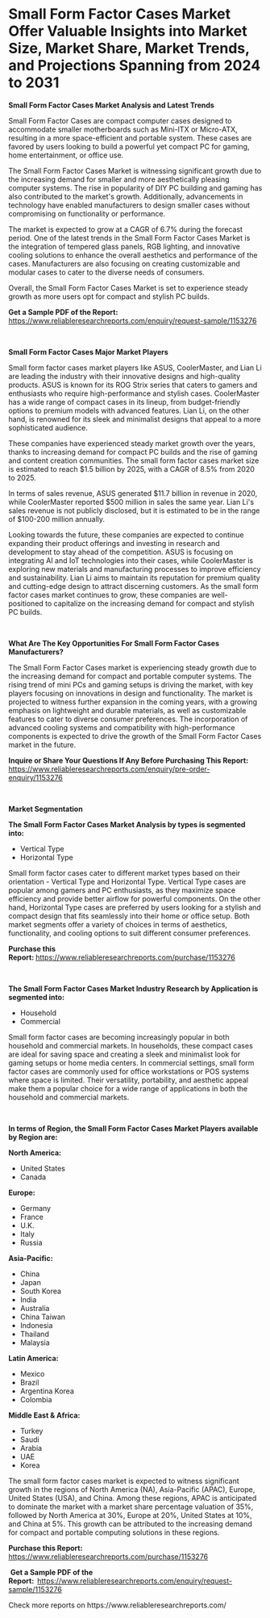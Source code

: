 <p><h1>Small Form Factor Cases Market Offer Valuable Insights into Market Size, Market Share, Market Trends, and Projections Spanning from 2024 to 2031</h1></p><p><strong>Small Form Factor Cases Market Analysis and Latest Trends</strong></p>
<p><p>Small Form Factor Cases are compact computer cases designed to accommodate smaller motherboards such as Mini-ITX or Micro-ATX, resulting in a more space-efficient and portable system. These cases are favored by users looking to build a powerful yet compact PC for gaming, home entertainment, or office use.</p><p>The Small Form Factor Cases Market is witnessing significant growth due to the increasing demand for smaller and more aesthetically pleasing computer systems. The rise in popularity of DIY PC building and gaming has also contributed to the market's growth. Additionally, advancements in technology have enabled manufacturers to design smaller cases without compromising on functionality or performance.</p><p>The market is expected to grow at a CAGR of 6.7% during the forecast period. One of the latest trends in the Small Form Factor Cases Market is the integration of tempered glass panels, RGB lighting, and innovative cooling solutions to enhance the overall aesthetics and performance of the cases. Manufacturers are also focusing on creating customizable and modular cases to cater to the diverse needs of consumers.</p><p>Overall, the Small Form Factor Cases Market is set to experience steady growth as more users opt for compact and stylish PC builds.</p></p>
<p><strong>Get a Sample PDF of the Report:&nbsp;</strong> <a href="https://www.reliableresearchreports.com/enquiry/request-sample/1153276">https://www.reliableresearchreports.com/enquiry/request-sample/1153276</a></p>
<p>&nbsp;</p>
<p><strong>Small Form Factor Cases Major Market Players</strong></p>
<p><p>Small form factor cases market players like ASUS, CoolerMaster, and Lian Li are leading the industry with their innovative designs and high-quality products. ASUS is known for its ROG Strix series that caters to gamers and enthusiasts who require high-performance and stylish cases. CoolerMaster has a wide range of compact cases in its lineup, from budget-friendly options to premium models with advanced features. Lian Li, on the other hand, is renowned for its sleek and minimalist designs that appeal to a more sophisticated audience.</p><p>These companies have experienced steady market growth over the years, thanks to increasing demand for compact PC builds and the rise of gaming and content creation communities. The small form factor cases market size is estimated to reach $1.5 billion by 2025, with a CAGR of 8.5% from 2020 to 2025. </p><p>In terms of sales revenue, ASUS generated $11.7 billion in revenue in 2020, while CoolerMaster reported $500 million in sales the same year. Lian Li's sales revenue is not publicly disclosed, but it is estimated to be in the range of $100-200 million annually.</p><p>Looking towards the future, these companies are expected to continue expanding their product offerings and investing in research and development to stay ahead of the competition. ASUS is focusing on integrating AI and IoT technologies into their cases, while CoolerMaster is exploring new materials and manufacturing processes to improve efficiency and sustainability. Lian Li aims to maintain its reputation for premium quality and cutting-edge design to attract discerning customers. As the small form factor cases market continues to grow, these companies are well-positioned to capitalize on the increasing demand for compact and stylish PC builds.</p></p>
<p>&nbsp;</p>
<p><strong>What Are The Key Opportunities For Small Form Factor Cases Manufacturers?</strong></p>
<p><p>The Small Form Factor Cases market is experiencing steady growth due to the increasing demand for compact and portable computer systems. The rising trend of mini PCs and gaming setups is driving the market, with key players focusing on innovations in design and functionality. The market is projected to witness further expansion in the coming years, with a growing emphasis on lightweight and durable materials, as well as customizable features to cater to diverse consumer preferences. The incorporation of advanced cooling systems and compatibility with high-performance components is expected to drive the growth of the Small Form Factor Cases market in the future.</p></p>
<p><strong>Inquire or Share Your Questions If Any Before Purchasing This Report:</strong> <a href="https://www.reliableresearchreports.com/enquiry/pre-order-enquiry/1153276">https://www.reliableresearchreports.com/enquiry/pre-order-enquiry/1153276</a></p>
<p>&nbsp;</p>
<p><strong>Market Segmentation</strong></p>
<p><strong>The Small Form Factor Cases Market Analysis by types is segmented into:</strong></p>
<p><ul><li>Vertical Type</li><li>Horizontal Type</li></ul></p>
<p><p>Small form factor cases cater to different market types based on their orientation - Vertical Type and Horizontal Type. Vertical Type cases are popular among gamers and PC enthusiasts, as they maximize space efficiency and provide better airflow for powerful components. On the other hand, Horizontal Type cases are preferred by users looking for a stylish and compact design that fits seamlessly into their home or office setup. Both market segments offer a variety of choices in terms of aesthetics, functionality, and cooling options to suit different consumer preferences.</p></p>
<p><strong>Purchase this Report:&nbsp;</strong><a href="https://www.reliableresearchreports.com/purchase/1153276">https://www.reliableresearchreports.com/purchase/1153276</a></p>
<p>&nbsp;</p>
<p><strong>The Small Form Factor Cases Market Industry Research by Application is segmented into:</strong></p>
<p><ul><li>Household</li><li>Commercial</li></ul></p>
<p><p>Small form factor cases are becoming increasingly popular in both household and commercial markets. In households, these compact cases are ideal for saving space and creating a sleek and minimalist look for gaming setups or home media centers. In commercial settings, small form factor cases are commonly used for office workstations or POS systems where space is limited. Their versatility, portability, and aesthetic appeal make them a popular choice for a wide range of applications in both the household and commercial markets.</p></p>
<p>&nbsp;</p>
<p><strong>In terms of Region, the Small Form Factor Cases Market Players available by Region are:</strong></p>
<p>
    <p> <strong> North America: </strong>
        <ul>
            <li>United States</li>
            <li>Canada</li>
        </ul>
        </p> 
    <p> <strong> Europe: </strong>
        <ul>
            <li>Germany</li>
            <li>France</li>
            <li>U.K.</li>
            <li>Italy</li>
            <li>Russia</li>
        </ul>
        </p> 
    <p> <strong> Asia-Pacific: </strong>
        <ul>
            <li>China</li>
            <li>Japan</li>
            <li>South Korea</li>
            <li>India</li>
            <li>Australia</li>
            <li>China Taiwan</li>
            <li>Indonesia</li>
            <li>Thailand</li>
            <li>Malaysia</li>
        </ul>
        </p> 
    <p> <strong> Latin America: </strong>
        <ul>
            <li>Mexico</li>
            <li>Brazil</li>
            <li>Argentina Korea</li>
            <li>Colombia</li>
        </ul>
        </p> 
    <p> <strong> Middle East & Africa: </strong>
        <ul>
            <li>Turkey</li>
            <li>Saudi</li>
            <li>Arabia</li>
            <li>UAE</li>
            <li>Korea</li>
        </ul>
    </p>
    </p>
<p><p>The small form factor cases market is expected to witness significant growth in the regions of North America (NA), Asia-Pacific (APAC), Europe, United States (USA), and China. Among these regions, APAC is anticipated to dominate the market with a market share percentage valuation of 35%, followed by North America at 30%, Europe at 20%, United States at 10%, and China at 5%. This growth can be attributed to the increasing demand for compact and portable computing solutions in these regions.</p></p>
<p><strong>Purchase this Report: </strong><a href="https://www.reliableresearchreports.com/purchase/1153276">https://www.reliableresearchreports.com/purchase/1153276</a></p>
<p>&nbsp;<strong>Get a Sample PDF of the Report:&nbsp;&nbsp;</strong><a href="https://www.reliableresearchreports.com/enquiry/request-sample/1153276">https://www.reliableresearchreports.com/enquiry/request-sample/1153276</a></p>
<p><strong></strong></p>
<p>Check more reports on https://www.reliableresearchreports.com/</p>